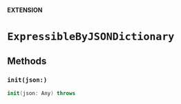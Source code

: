 **EXTENSION**

# `ExpressibleByJSONDictionary`

## Methods
### `init(json:)`

```swift
init(json: Any) throws
```
